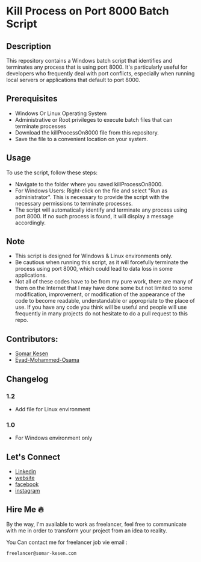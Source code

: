 # Kill Process on Port 8000 Batch Script

## Description

This repository contains a Windows batch script that identifies and terminates any process that is using port 8000. It's particularly useful for developers who frequently deal with port conflicts, especially when running local servers or applications that default to port 8000.

## Prerequisites

- Windows Or Linux Operating System
- Administrative or Root privileges to execute batch files that can terminate processes
- Download the killProcessOn8000 file from this repository.
- Save the file to a convenient location on your system.

## Usage

To use the script, follow these steps:

- Navigate to the folder where you saved killProcessOn8000.
- For Windows Users: Right-click on the file and select "Run as administrator". This is necessary to provide the script with the necessary permissions to terminate processes.
- The script will automatically identify and terminate any process using port 8000. If no such process is found, it will display a message accordingly.

## Note

- This script is designed for Windows & Linux environments only.
- Be cautious when running this script, as it will forcefully terminate the process using port 8000, which could lead to data loss in some applications.
- Not all of these codes have to be from my pure work, there are many of them on the Internet that I may have done some but not limited to some modification, improvement, or modification of the appearance of the code to become readable, understandable or appropriate to the place of use.
  If you have any code you think will be useful and people will use frequently in many projects do not hesitate to do a pull request to this repo.

## Contributors:

- [Somar Kesen](https://github.com/somarkn99)
- [Eyad-Mohammed-Osama](https://github.com/Eyad-Mohammed-Osama)

## Changelog

### 1.2

- Add file for Linux environment

### 1.0

- For Windows environment only

## Let's Connect

- [Linkedin](https://www.linkedin.com/in/somarkn99/)
- [website](https://www.somar-kesen.com/)
- [facebook](https://www.facebook.com/SomarKesen)
- [instagram](https://www.instagram.com/somar_kn/)

## Hire Me :fire:

By the way, I'm available to work as freelancer, feel free to communicate with me in order to transform your project from an idea to reality.

You Can contact me for freelancer job vie email :

```
freelancer@somar-kesen.com
```
